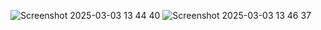 ![Screenshot 2025-03-03 13 44 40](https://github.com/user-attachments/assets/79ebae66-9db7-4764-90dc-a9a3a33ba68b)
![Screenshot 2025-03-03 13 46 37](https://github.com/user-attachments/assets/577ea9fe-e1e4-4d36-9e3c-ce42a27b7d9f)
